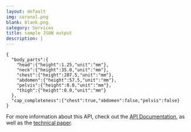 ```yaml
---
layout: default
img: coronal.png
blank: blank.png
category: Services
title: sample JSON output
description: |
---
```


  ```
  {
    "body_parts":{
      "head":{"height":1.25,"unit":"mm"},
      "neck":{"height":35.0,"unit":"mm"},
      "chest":{"height":207.5,"unit":"mm"},
      "abdomen":{"height":57.5,"unit":"mm"},
      "pelvis":{"height":0.0,"unit":"mm"},
      "thigh":{"height":0.0,"unit":"mm"}
    },
    "cap_completeness":{"chest":true,"abdomen":false,"pelvis":false}
  }
  ```

For more information about this API, check out the [API Documentation](http://sawtellellc.github.io/#contact), as well as the [technical paper](http://sawtellellc.github.io/#contact).

